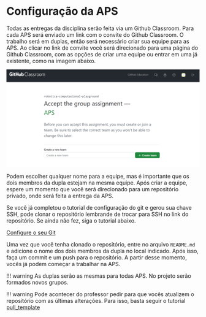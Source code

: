 # Configuração da APS

Todas as entregas da disciplina serão feita via um Github Classroom. Para cada APS será enviado um link com o convite do Github Classroom.
O trabalho será em duplas, então será necessário criar sua equipe para as APS. Ao clicar no link de convite você será direcionado para uma página do Github Classroom, com as opções de criar uma equipe ou entrar em uma já existente, como na imagem abaixo.

![](github-classroom.png)

Podem escolher qualquer nome para a equipe, mas é importante que os dois membros da dupla estejam na mesma equipe. Após criar a equipe, espere um momento que você será direcionado para um repositório privado, onde será feita a entrega da APS.

Se você já completou o tutorial de configuração do git e gerou sua chave SSH, pode clonar o repositório lembrande de trocar para SSH no link do repositório. Se ainda não fez, siga o tutorial abaixo.
 
[Configure o seu Git](ssd-linux/git-e-github/index.md)

Uma vez que você tenha clonado o repositório, entre no arquivo `README.md` e adicione o nome dos dois membros da dupla no local indicado. Após isso, faça um commit e um push para o repositório. A partir desse momento, vocês já podem começar a trabalhar na APS.

!!! warning
    As duplas serão as mesmas para todas APS. No projeto serão formados novos grupos.

!!! warning
    Pode acontecer do professor pedir para que vocês atualizem o repositório com as últimas alterações. Para isso, basta seguir o tutorial [pull_template](ssd-linux/git-e-github/pull_template.md)